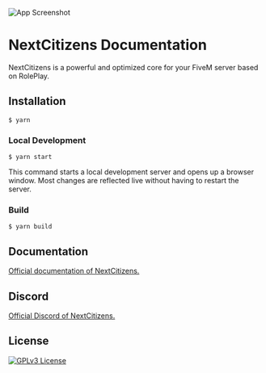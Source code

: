 ![App Screenshot](https://cdn.discordapp.com/attachments/862693343358877727/979757385520381984/Nouveau_projet_17.png)


# NextCitizens Documentation

NextCitizens is a powerful and optimized core for your FiveM server based on RolePlay.

## Installation

```
$ yarn
```

### Local Development

```
$ yarn start
```

This command starts a local development server and opens up a browser window. Most changes are reflected live without having to restart the server.

### Build

```
$ yarn build
```

## Documentation

[Official documentation of NextCitizens.](https://docs.nextcitizens.net)

## Discord

[Official Discord of NextCitizens.](https://discord.gg/T8u4JsserD)


## License

[![GPLv3 License](https://img.shields.io/badge/License-GPL%20v3-yellow.svg)](https://github.com/NextCitizens/ncs_example_server/blob/main/LICENSE)

